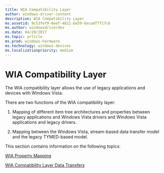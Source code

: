 ```yaml
---
title: WIA Compatibility Layer
author: windows-driver-content
description: WIA Compatibility Layer
ms.assetid: 9c53fef9-0eef-4821-be59-6ecadf7f17c6
ms.author: windowsdriverdev
ms.date: 04/20/2017
ms.topic: article
ms.prod: windows-hardware
ms.technology: windows-devices
ms.localizationpriority: medium
---
```


# WIA Compatibility Layer


The WIA compatibility layer allows the use of legacy applications and devices with Windows Vista.

There are two functions of the WIA compatibility layer:

1.  Mapping of different item tree architectures and properties between legacy applications and Windows Vista drivers and Windows Vista applications and legacy drivers.

2.  Mapping between the Windows Vista, stream-based data transfer model and the legacy TYMED-based model.

This section contains information on the following topics:

[WIA Property Mapping](wia-property-mapping.md)

[WIA Compatibility Layer Data Transfers](wia-compatibility-layer-data-transfers.md)

 

 




